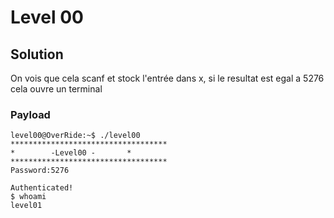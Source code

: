 # Level 00

## Solution

On vois que cela scanf et stock l'entrée dans x,
si le resultat est egal a 5276 cela ouvre un terminal

### Payload
```
level00@OverRide:~$ ./level00 
***********************************
* 	     -Level00 -		  *
***********************************
Password:5276

Authenticated!
$ whoami
level01
```